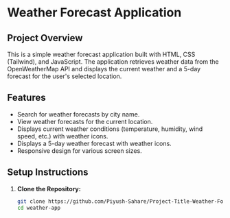 # Weather Forecast Application

## Project Overview

This is a simple weather forecast application built with HTML, CSS (Tailwind), and JavaScript. The application retrieves weather data from the OpenWeatherMap API and displays the current weather and a 5-day forecast for the user's selected location.

## Features

- Search for weather forecasts by city name.
- View weather forecasts for the current location.
- Displays current weather conditions (temperature, humidity, wind speed, etc.) with weather icons.
- Displays a 5-day weather forecast with weather icons.
- Responsive design for various screen sizes.

## Setup Instructions

1. **Clone the Repository:**
   ```bash
   git clone https://github.com/Piyush-Sahare/Project-Title-Weather-Forecast-Application-Development-in-JavaScript.git
   cd weather-app
